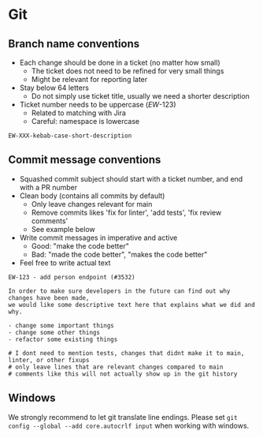 # Git

## Branch name conventions

- Each change should be done in a ticket (no matter how small)
  - The ticket does not need to be refined for very small things
  - Might be relevant for reporting later
- Stay below 64 letters
  - Do not simply use ticket title, usually we need a shorter description
- Ticket number needs to be uppercase (*EW*-123)
  - Related to matching with Jira
  - Careful: namespace is lowercase

```text
EW-XXX-kebab-case-short-description
```

## Commit message conventions

- Squashed commit subject should start with a ticket number, and end with a PR number
- Clean body (contains all commits by default)
  - Only leave changes relevant for main
  - Remove commits likes 'fix for linter', 'add tests', 'fix review comments'
  - See example below
- Write commit messages in imperative and active
  - Good: "make the code better"
  - Bad: "made the code better", "makes the code better"
- Feel free to write actual text

```text
EW-123 - add person endpoint (#3532)
 
In order to make sure developers in the future can find out why changes have been made,
we would like some descriptive text here that explains what we did and why.
 
- change some important things
- change some other things
- refactor some existing things
 
# I dont need to mention tests, changes that didnt make it to main, linter, or other fixups
# only leave lines that are relevant changes compared to main
# comments like this will not actually show up in the git history
```

## Windows

We strongly recommend to let git translate line endings. Please set `git config --global --add core.autocrlf input` when working with windows.

